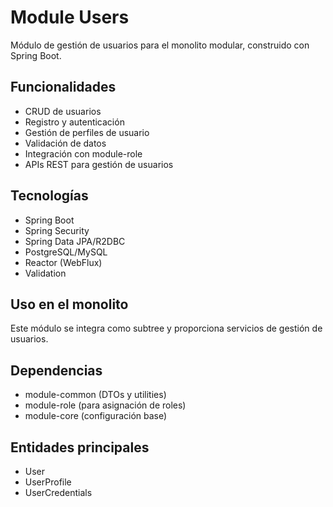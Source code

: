 # Module Users

Módulo de gestión de usuarios para el monolito modular, construido con Spring Boot.

## Funcionalidades
- CRUD de usuarios
- Registro y autenticación
- Gestión de perfiles de usuario
- Validación de datos
- Integración con module-role
- APIs REST para gestión de usuarios

## Tecnologías
- Spring Boot
- Spring Security
- Spring Data JPA/R2DBC
- PostgreSQL/MySQL
- Reactor (WebFlux)
- Validation

## Uso en el monolito
Este módulo se integra como subtree y proporciona servicios de gestión de usuarios.

## Dependencias
- module-common (DTOs y utilities)
- module-role (para asignación de roles)
- module-core (configuración base)

## Entidades principales
- User
- UserProfile
- UserCredentials
